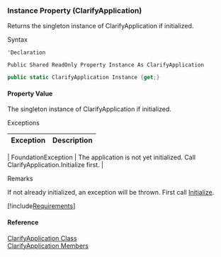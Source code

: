 ﻿### Instance Property (ClarifyApplication)

Returns the singleton instance of ClarifyApplication if initialized.

Syntax

```vbnet
'Declaration

Public Shared ReadOnly Property Instance As ClarifyApplication
```

```csharp
public static ClarifyApplication Instance {get;}
```

#### Property Value

The singleton instance of ClarifyApplication if initialized.

Exceptions

| Exception | Description |
| --- | --- |
|
 FoundationException | The application is not yet initialized. Call ClarifyApplication.Initialize first. |

Remarks

If not already initialized, an exception will be thrown. First call [Initialize](fcSDK~FChoice.Foundation.Clarify.ClarifyApplication~Initialize.md).

[!include[Requirements](../partials/requirements.md)]

#### Reference

[ClarifyApplication Class](fcSDK~FChoice.Foundation.Clarify.ClarifyApplication.md)  
[ClarifyApplication Members](fcSDK~FChoice.Foundation.Clarify.ClarifyApplication_members.md)